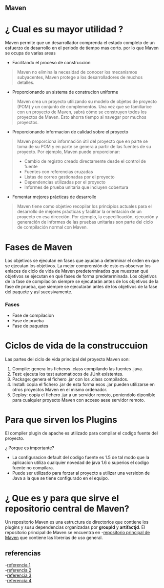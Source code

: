 
## Maven

# ¿ Cual es su mayor utilidad ?

Maven permite que un desarrollador comprenda el estado completo de un esfuerzo
de desarrollo en el periodo de tiempo mas corto. por lo que Maven se ocupa de varias areas

* Facilitando el proceso de construccion
> Maven no elimina la necesidad de conocer los mecanismos subyacentes, Maven protege a los desarrolladores de muchos detalles.

* Proporcionando un sistema de construcion uniforme
> Maven crea un proyecto utilizando su modelo de objetos de proyecto (POM) y un conjunto de complementos. Una vez que se familiarice con un proyecto de Maven, sabrá cómo se construyen todos los proyectos de Maven. Esto ahorra tiempo al navegar por muchos proyectos.

* Proporcionando informacion de calidad sobre el proyecto
> Maven proporciona información útil del proyecto que en parte se toma de su POM y en parte se genera a partir de las fuentes de su proyecto. Por ejemplo, Maven puede proporcionar:
> * Cambio de registro creado directamente desde el control de fuente
> * Fuentes con referencias cruzadas
> * Listas de correo gestionadas por el proyecto
> * Dependencias utilizadas por el proyecto
> * Informes de prueba unitaria que incluyen cobertura

* Fomentar mejores prácticas de desarrollo
> Maven tiene como objetivo recopilar los principios actuales para el desarrollo de mejores prácticas y facilitar la orientación de un proyecto en esa dirección.
>Por ejemplo, la especificación, ejecución y generación de informes de las pruebas unitarias son parte del ciclo de compilación normal con Maven.


# Fases de Maven

Los objetivos se ejecutan en fases que ayudan a determinar el orden en que se ejecutan los objetivos. La mejor comprensión de esto es observar los enlaces de ciclo de vida de Maven predeterminados que muestran qué objetivos se ejecutan en qué fases de forma predeterminada.
Los objetivos de la fase de compilación siempre se ejecutarán antes de los objetivos de la fase de prueba, que siempre se ejecutarán antes de los objetivos de la fase del paquete y así sucesivamente.

### Fases

* Fase de compilacion
* Fase de prueba
* Fase de paquetes


# Ciclos de vida de la construccuion

Las partes del ciclo de vida principal del proyecto Maven son:

1. Compile: genera los ficheros .class compilando las fuentes .java.
2. Test: ejecuta los test automatiocos de JUnit existentes.
3. Package: genera el fichero .jar con los .class compilados.
4. Install: copia el fichero .jar de esta forma esos .jar pueden utilizarse en otros proyectos Maven en el mismo ordenador.
5. Deploy: copia el fichero .jar a un servidor remoto, poniendolo diponible para cualquier proyecto Maven con acceso aese servidor remoto.

# Para que sirven los Plugins

El compiler plugin de apache es utilizado para compilar el codigo fuente del proyecto.

¿ Porque es importante?

* La configuracion default del codigo fuente es 1.5 de tal modo que la aplicacion utiliza cualquier novedad de java 1.6 o superios el codigo fuente no compilara.
* Puede ser utilizado para forzar al proyecto a utilizar una versiobn de Java a la que se tiene configurado en el equipo.

# ¿ Que es y para que sirve el repositorio central de Maven?

Un repositorio Maven es una estructura de directorios que contiene los plugins y susu dependencias organizadas por **groupld** y **artifactjd**.
El repositorio principal de Maven se encuentra en -[repositorio principal de Maven](https://es.wikipedia.org/wiki/Maven) que contiene las librerias de uso general.



## referencias

-[referencia 1](https://es.wikipedia.org/wiki/Maven)\
-[referencia 2](https://www.it-swarm.dev/es/maven/cuales-son-los-objetivos-y-fases-de-maven-y-cual-es-su-diferencia/1071905498/)\
-[referencia 3](https://maven.apache.org/what-is-maven.html)\
-[referencia 4](https://snmb-desarrollo.readthedocs.io/en/develop/howtos/maven-deploy.html#:~:text=Un%20repositorio%20Maven%20es%20una,las%20librer%C3%ADas%20de%20uso%20general.)
 

